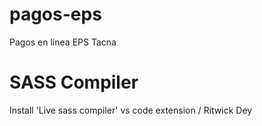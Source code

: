 # pagos-eps

Pagos en linea EPS Tacna

# SASS Compiler

Install 'Live sass compiler' vs code extension / Ritwick Dey

